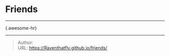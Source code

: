 # Friends


----
{.awesome-hr}



---

> Author:   
> URL: https://Raventhatfly.github.io/friends/  

